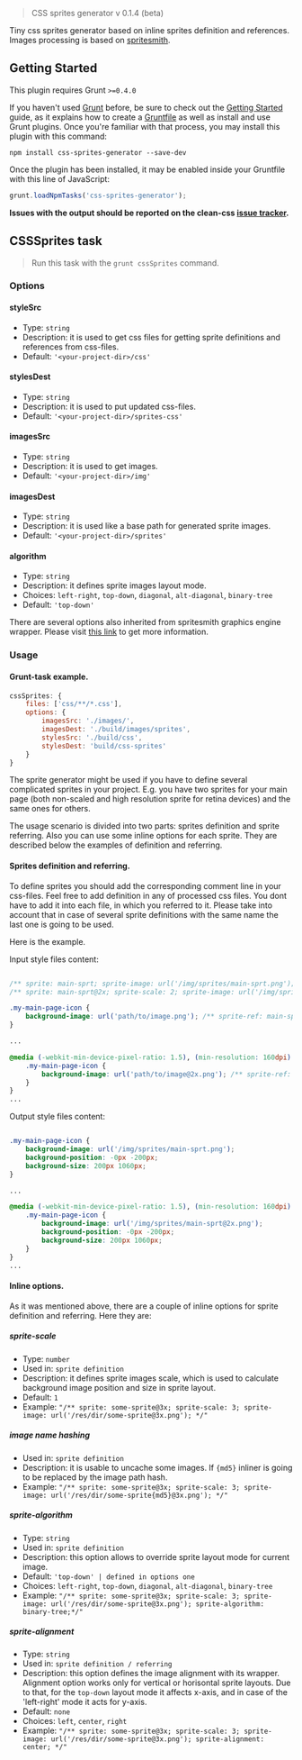 > CSS sprites generator v 0.1.4 (beta)

Tiny css sprites generator based on inline sprites definition and references. Images processing is based on [spritesmith](https://github.com/Ensighten/spritesmith).

## Getting Started
This plugin requires Grunt `>=0.4.0`

If you haven't used [Grunt](http://gruntjs.com/) before, be sure to check out the [Getting Started](http://gruntjs.com/getting-started) guide, as it explains how to create a [Gruntfile](http://gruntjs.com/sample-gruntfile) as well as install and use Grunt plugins. Once you're familiar with that process, you may install this plugin with this command:

```shell
npm install css-sprites-generator --save-dev
```

Once the plugin has been installed, it may be enabled inside your Gruntfile with this line of JavaScript:

```js
grunt.loadNpmTasks('css-sprites-generator');
```

**Issues with the output should be reported on the clean-css [issue tracker](https://github.com/cheshirsky/css-sprites/issues).**


## CSSSprites task
> Run this task with the `grunt cssSprites` command.

### Options

#### styleSrc

- Type: `string`
- Description: it is used to get css files for getting sprite definitions and references from css-files.
- Default: `'<your-project-dir>/css'`

#### stylesDest

- Type: `string`
- Description: it is used to put updated css-files.
- Default: `'<your-project-dir>/sprites-css'`

#### imagesSrc

- Type: `string`
- Description: it is used to get images.
- Default: `'<your-project-dir>/img'`

#### imagesDest

- Type: `string`
- Description: it is used like a base path for generated sprite images.
- Default: `'<your-project-dir>/sprites'`

#### algorithm

- Type: `string`
- Description: it defines sprite images layout mode.
- Choices: `left-right`, `top-down`, `diagonal`, `alt-diagonal`, `binary-tree` 
- Default: `'top-down'`


There are several options also inherited from spritesmith graphics engine wrapper. Please visit [this link](https://github.com/Ensighten/spritesmith) to get more information.


### Usage

#### Grunt-task example.

```js
cssSprites: {
    files: ['css/**/*.css'],
    options: {
        imagesSrc: './images/',
        imagesDest: './build/images/sprites',
        stylesSrc: './build/css',
        stylesDest: 'build/css-sprites'
    }
}
```

The sprite generator might be used if you have to define several complicated sprites in your project. E.g. you have two sprites for your main page (both non-scaled and high resolution sprite for retina devices) and the same ones for others.

The usage scenario is divided into two parts: sprites definition and sprite referring. Also you can use some inline options for each sprite. They are described below the examples of definition and referring.

#### Sprites definition and referring.

To define sprites you should add the corresponding comment line in your css-files. Feel free to add definition in any of processed css files. You dont have to add it into each file, in which you referred to it. Please take into account that in case of several sprite definitions with the same name the last one is going to be used.

Here is the example.

Input style files content:

```css

/** sprite: main-sprt; sprite-image: url('/img/sprites/main-sprt.png'); */
/** sprite: main-sprt@2x; sprite-scale: 2; sprite-image: url('/img/sprites/main-sprt@2x.png'); */

.my-main-page-icon {
	background-image: url('path/to/image.png'); /** sprite-ref: main-sprt; */
}

...

@media (-webkit-min-device-pixel-ratio: 1.5), (min-resolution: 160dpi) {
	.my-main-page-icon {
		background-image: url('path/to/image@2x.png'); /** sprite-ref: main-sprt@2x; */
	}
}
...

```

Output style files content:

```css

.my-main-page-icon {
	background-image: url('/img/sprites/main-sprt.png');
	background-position: -0px -200px;
	background-size: 200px 1060px;
}

...

@media (-webkit-min-device-pixel-ratio: 1.5), (min-resolution: 160dpi) {
	.my-main-page-icon {
		background-image: url('/img/sprites/main-sprt@2x.png');
		background-position: -0px -200px;
		background-size: 200px 1060px;
	}
}
...

```

#### Inline options.

As it was mentioned above, there are a couple of inline options for sprite definition and referring. Here they are:

##### sprite-scale

- Type: `number`
- Used in: `sprite definition`
- Description: it defines sprite images scale, which is used to calculate background image position and size in sprite layout. 
- Default: `1`
- Example: `"/** sprite: some-sprite@3x; sprite-scale: 3; sprite-image: url('/res/dir/some-sprite@3x.png'); */"`

##### image name hashing

- Used in: `sprite definition`
- Description: it is usable to uncache some images. If `{md5}` inliner is going to be replaced by the image path hash.
- Example: `"/** sprite: some-sprite@3x; sprite-scale: 3; sprite-image: url('/res/dir/some-sprite{md5}@3x.png'); */"`

##### sprite-algorithm

- Type: `string`
- Used in: `sprite definition`
- Description: this option allows to override sprite layout mode for current image.
- Default: `'top-down' | defined in options one`
- Choices: `left-right`, `top-down`, `diagonal`, `alt-diagonal`, `binary-tree`
- Example: `"/** sprite: some-sprite@3x; sprite-scale: 3; sprite-image: url('/res/dir/some-sprite@3x.png'); sprite-algorithm: binary-tree;*/"`


##### sprite-alignment

- Type: `string`
- Used in: `sprite definition / referring`
- Description: this option defines the image alignment with its wrapper. Alignment option works only for vertical or horisontal sprite layouts. Due to that, for the `top-down` layout mode it affects x-axis, and in case of the 'left-right' mode it acts for y-axis.
- Default: `none`
- Choices: `left`, `center`, `right`
- Example: `"/** sprite: some-sprite@3x; sprite-scale: 3; sprite-image: url('/res/dir/some-sprite@3x.png'); sprite-alignment: center; */"`


